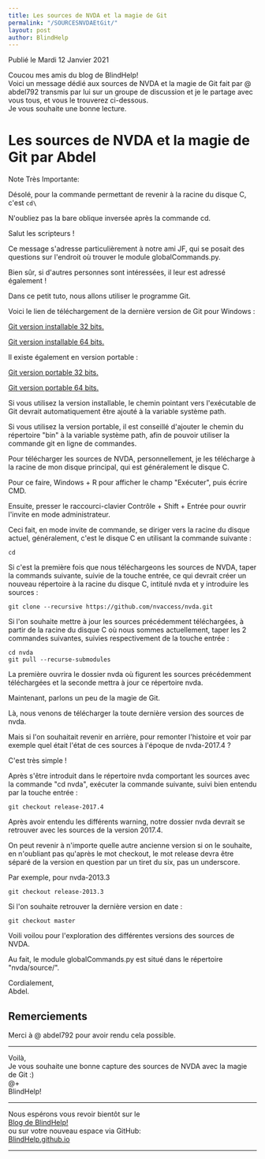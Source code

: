 ```yaml
---
title: Les sources de NVDA et la magie de Git
permalink: "/SOURCESNVDAEtGit/"
layout: post
author: BlindHelp
---
```


<footer>Publié le Mardi 12 Janvier 2021</footer>


Coucou mes amis du blog de BlindHelp!    
Voici un message dédié aux sources de NVDA et la magie de Git fait par @ abdel792 transmis par lui sur un groupe de discussion et je le partage avec vous tous, et vous le trouverez ci-dessous.    
Je vous souhaite une bonne lecture.    


# Les sources de NVDA et la magie de Git par Abdel

Note Très Importante:    

Désolé, pour la commande permettant de revenir à la racine du disque C, c'est ```cd\```    

N'oubliez pas la bare oblique inversée après la commande cd.

Salut les scripteurs !

Ce message s'adresse particulièrement à notre ami JF, qui se posait des questions sur l'endroit où trouver le module globalCommands.py.

Bien sûr, si d'autres personnes sont intéressées, il leur est adressé également !

Dans ce petit tuto, nous allons utiliser le programme Git.

Voici le lien de téléchargement de la dernière version de Git pour Windows :

[Git version installable 32 bits.](https://github.com/git-for-windows/git/releases/download/v2.29.2.windows.1/Git-2.29.2-32-bit.exe)

[Git version installable 64 bits.](https://github.com/git-for-windows/git/releases/download/v2.29.2.windows.1/Git-2.29.2-64-bit.exe)

Il existe également en version portable :

[Git version portable 32 bits.](https://github.com/git-for-windows/git/releases/download/v2.29.2.windows.1/PortableGit-2.29.2-32-bit.7z.exe)

[Git version portable 64 bits.](https://github.com/git-for-windows/git/releases/download/v2.29.2.windows.1/PortableGit-2.29.2-64-bit.7z.exe)

Si vous utilisez la version installable, le chemin pointant vers l'exécutable de Git devrait automatiquement être ajouté à la variable système path.

Si vous utilisez la version portable, il est conseillé d'ajouter le chemin du répertoire "bin" à la variable système path, afin de pouvoir utiliser la commande git en ligne de commandes.

Pour télécharger les sources de NVDA, personnellement, je les télécharge à la racine de mon disque principal, qui est généralement le disque C.

Pour ce faire, Windows + R pour afficher le champ "Exécuter", puis écrire CMD.

Ensuite, presser le raccourci-clavier Contrôle + Shift + Entrée pour ouvrir l'invite en mode administrateur.

Ceci fait, en mode invite de commande, se diriger vers la racine du disque actuel, généralement, c'est le disque C en utilisant la commande suivante :
```
cd
```

Si c'est la première fois que nous téléchargeons les sources de NVDA, taper la commands suivante, suivie de la touche entrée, ce qui devrait créer un nouveau répertoire à la racine du disque C, intitulé nvda et y introduire les sources :
```
git clone --recursive https://github.com/nvaccess/nvda.git
```

Si l'on souhaite mettre à jour les sources précédemment téléchargées, à partir de la racine du disque C où nous sommes actuellement, taper les 2 commandes suivantes, suivies respectivement de la touche entrée :
```
cd nvda
git pull --recurse-submodules
```

La première ouvrira le dossier nvda où figurent les sources précédemment téléchargées et la seconde mettra à jour ce répertoire nvda.

Maintenant, parlons un peu de la magie de Git.

Là, nous venons de télécharger la toute dernière version des sources de nvda.

Mais si l'on souhaitait revenir en arrière, pour remonter l'histoire et voir par exemple quel était l'état de ces sources à l'époque de nvda-2017.4 ?

C'est très simple !

Après s'être introduit dans le répertoire nvda comportant les sources avec la commande "cd nvda", exécuter la commande suivante, suivi bien entendu par la touche entrée :
```
git checkout release-2017.4
```

Après avoir entendu les différents warning, notre dossier nvda devrait se retrouver avec les sources de la version 2017.4.

On peut revenir à n'importe quelle autre ancienne version si on le souhaite, en n'oubliant pas qu'après le mot checkout, le mot release devra être séparé de la version en question par un tiret du six, pas un underscore.

Par exemple, pour nvda-2013.3

```
git checkout release-2013.3
```

Si l'on souhaite retrouver la dernière version en date :

```
git checkout master
```

Voili voilou pour l'exploration des différentes versions des sources de NVDA.

Au fait, le module globalCommands.py est situé dans le répertoire "nvda/source/".

Cordialement,    
Abdel.


## Remerciements

Merci à @ abdel792 pour avoir rendu cela possible.

---

Voilà,    
Je vous souhaite une bonne capture des sources de NVDA avec la magie de Git :)    
@+    
BlindHelp!    

---

Nous espérons vous revoir bientôt sur le      
[Blog de BlindHelp!](http://blindhelp.blogspot.fr/)                    
ou sur  votre nouveau espace via GitHub:                     
[BlindHelp.github.io](https://blindhelp.github.io)                    

---